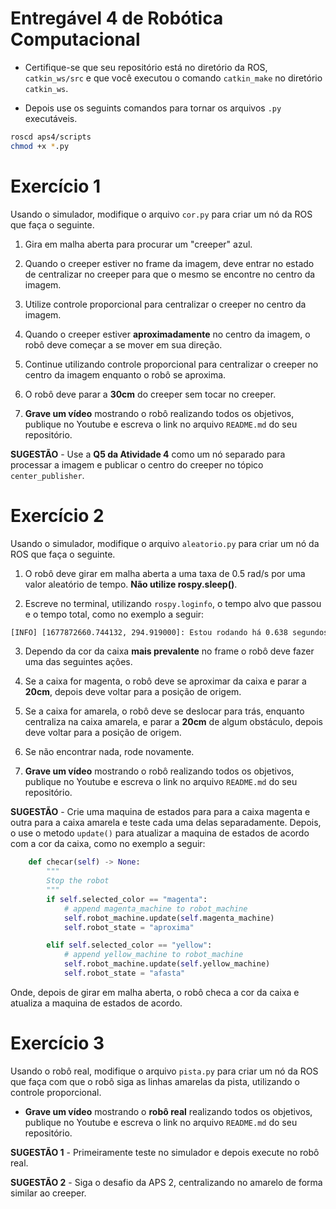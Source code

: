 # Entregável 4 de Robótica Computacional

* Certifique-se que seu repositório está no diretório da ROS, `catkin_ws/src` e que você executou o comando `catkin_make` no diretório `catkin_ws`.

* Depois use os seguints comandos para tornar os arquivos `.py` executáveis.
```bash
roscd aps4/scripts
chmod +x *.py
```


# Exercício 1
Usando o simulador, modifique o arquivo `cor.py` para criar um nó da ROS que faça o seguinte.
1. Gira em malha aberta para procurar um "creeper" azul.

2. Quando o creeper estiver no frame da imagem, deve entrar no estado de centralizar no creeper para que o mesmo se encontre no centro da imagem.

3. Utilize controle proporcional para centralizar o creeper no centro da imagem.

4. Quando o creeper estiver **aproximadamente** no centro da imagem, o robô deve começar a se mover em sua direção.

4. Continue utilizando controle proporcional para centralizar o creeper no centro da imagem enquanto o robô se aproxima.

6. O robô deve parar a **30cm** do creeper sem tocar no creeper.

7. **Grave um vídeo** mostrando o robô realizando todos os objetivos, publique no Youtube e escreva o link no arquivo `README.md` do seu repositório.

**SUGESTÃO** - Use a **Q5 da Atividade 4** como um nó separado para processar a imagem e publicar o centro do creeper no tópico `center_publisher`.

# Exercício 2
Usando o simulador, modifique o arquivo `aleatorio.py` para criar um nó da ROS que faça o seguinte.
1. O robô deve girar em malha aberta a uma taxa de 0.5 rad/s por uma valor aleatório de tempo. **Não utilize rospy.sleep()**. 

2. Escreve no terminal, utilizando `rospy.loginfo`, o tempo alvo que passou e o tempo total, como no exemplo a seguir:
```bash
[INFO] [1677872660.744132, 294.919000]: Estou rodando há 0.638 segundos de 0.710825667 segundos
```

3. Dependo da cor da caixa **mais prevalente** no frame o robô deve fazer uma das seguintes ações.

4. Se a caixa for magenta, o robô deve se aproximar da caixa e parar a **20cm**, depois deve voltar para a posição de origem.

5. Se a caixa for amarela, o robô deve se deslocar para trás, enquanto centraliza na caixa amarela, e parar a **20cm** de algum obstáculo, depois deve voltar para a posição de origem.

6. Se não encontrar nada, rode novamente.

7. **Grave um vídeo** mostrando o robô realizando todos os objetivos, publique no Youtube e escreva o link no arquivo `README.md` do seu repositório.

**SUGESTÃO** - Crie uma maquina de estados para para a caixa magenta e outra para a caixa amarela e teste cada uma delas separadamente. Depois, o use o metodo `update()` para atualizar a maquina de estados de acordo com a cor da caixa, como no exemplo a seguir:

```python
	def checar(self) -> None:
		"""
		Stop the robot
		"""
		if self.selected_color == "magenta":
			# append magenta_machine to robot_machine
			self.robot_machine.update(self.magenta_machine)
			self.robot_state = "aproxima"

		elif self.selected_color == "yellow":
			# append yellow_machine to robot_machine
			self.robot_machine.update(self.yellow_machine)
			self.robot_state = "afasta"
```

Onde, depois de girar em malha aberta, o robô checa a cor da caixa e atualiza a maquina de estados de acordo.

# Exercício 3
Usando o robô real, modifique o arquivo `pista.py` para criar um nó da ROS que faça com que o robô siga as linhas amarelas da pista, utilizando o controle proporcional.

* **Grave um vídeo** mostrando o **robô real** realizando todos os objetivos, publique no Youtube e escreva o link no arquivo `README.md` do seu repositório.

**SUGESTÃO 1** - Primeiramente teste no simulador e depois execute no robô real.

**SUGESTÃO 2** - Siga o desafio da APS 2, centralizando no amarelo de forma similar ao creeper.
